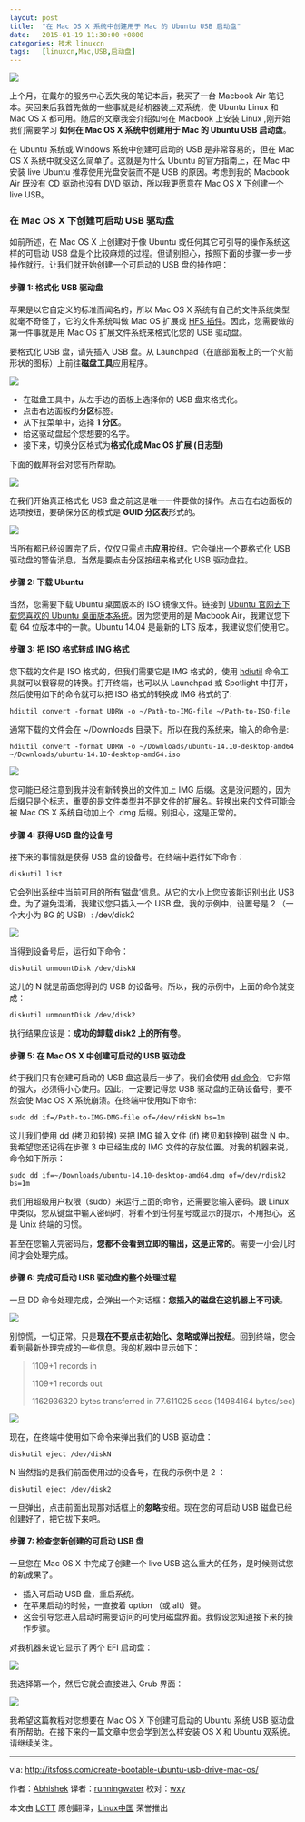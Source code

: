 ```yaml
---
layout: post
title:	"在 Mac OS X 系统中创建用于 Mac 的 Ubuntu USB 启动盘"
date:	2015-01-19 11:30:00 +0800 
categories:	技术 linuxcn 
tags:	[linuxcn,Mac,USB,启动盘]
---
```



![](/Asserts/Images//attachment/album/201501/18/233219vv5ddnn9n7dbgicz.jpg)


上个月，在戴尔的服务中心丢失我的笔记本后，我买了一台 Macbook Air 笔记本。买回来后我首先做的一些事就是给机器装上双系统，使 Ubuntu Linux 和 Mac OS X 都可用。随后的文章我会介绍如何在 Macbook 上安装 Linux ,刚开始我们需要学习 **如何在 Mac OS X 系统中创建用于 Mac 的 Ubuntu USB 启动盘**。


在 Ubuntu 系统或 Windows 系统中创建可启动的 USB 是非常容易的，但在 Mac OS X 系统中就没这么简单了。这就是为什么 Ubuntu 的官方指南上，在 Mac 中安装 live Ubuntu 推荐使用光盘安装而不是 USB 的原因。考虑到我的 Macbook Air 既没有 CD 驱动也没有 DVD 驱动，所以我更愿意在 Mac OS X 下创建一个 live USB。


### 在 Mac OS X 下创建可启动 USB 驱动盘


如前所述，在 Mac OS X 上创建对于像 Ubuntu 或任何其它可引导的操作系统这样的可启动 USB 盘是个比较麻烦的过程。但请别担心，按照下面的步骤一步一步操作就行。让我们就开始创建一个可启动的 USB 盘的操作吧：


#### 步骤 1: 格式化 USB 驱动盘


苹果是以它自定义的标准而闻名的，所以 Mac OS X 系统有自己的文件系统类型就毫不奇怪了，它的文件系统叫做 Mac OS 扩展或 [HFS 插件](http://en.wikipedia.org/wiki/HFS_Plus)。因此，您需要做的第一件事就是用 Mac OS 扩展文件系统来格式化您的 USB 驱动盘。


要格式化 USB 盘，请先插入 USB 盘。从 Launchpad（在底部面板上的一个火箭形状的图标）上前往**磁盘工具**应用程序。


![](/Asserts/Images//attachment/album/201501/18/233220o18qfvl9k11szvq8.jpg)


* 在磁盘工具中，从左手边的面板上选择你的 USB 盘来格式化。
* 点击右边面板的**分区**标签。
* 从下拉菜单中，选择 **1 分区**。
* 给这驱动盘起个您想要的名字。
* 接下来，切换分区格式为**格式化成 Mac OS 扩展 (日志型)**


下面的截屏将会对您有所帮助。


![](/Asserts/Images//attachment/album/201501/18/233221u8n4rrahm0dhdzz8.jpg)


在我们开始真正格式化 USB 盘之前这是唯一一件要做的操作。点击在右边面板的选项按纽，要确保分区的模式是 **GUID 分区表**形式的。


![](/Asserts/Images//attachment/album/201501/18/233222v6fb4zrfdgcgnr0f.jpg)


当所有都已经设置完了后，仅仅只需点击**应用**按纽。它会弹出一个要格式化 USB 驱动盘的警告消息，当然是要点击分区按纽来格式化 USB 驱动盘拉。


#### 步骤 2: 下载 Ubuntu


当然，您需要下载 Ubuntu 桌面版本的 ISO 镜像文件。链接到 [Ubuntu 官网去下载您喜欢的 Ubuntu 桌面版本系统](http://www.ubuntu.com/download/desktop)。因为您使用的是 Macbook Air，我建议您下载 64 位版本中的一款。Ubuntu 14.04 是最新的 LTS 版本，我建议您们使用它。


#### 步骤 3: 把 ISO 格式转成 IMG 格式


您下载的文件是 ISO 格式的，但我们需要它是 IMG 格式的，使用 [hdiutil](https://developer.apple.com/library/mac/documentation/Darwin/Reference/ManPages/man1/hdiutil.1.html) 命令工具就可以很容易的转换。打开终端，也可以从 Launchpad 或 Spotlight 中打开，然后使用如下的命令就可以把 ISO 格式的转换成 IMG 格式的了:



```
hdiutil convert -format UDRW -o ~/Path-to-IMG-file ~/Path-to-ISO-file

```

通常下载的文件会在 ~/Downloads 目录下。所以在我的系统来，输入的命令是:



```
hdiutil convert -format UDRW -o ~/Downloads/ubuntu-14.10-desktop-amd64 ~/Downloads/ubuntu-14.10-desktop-amd64.iso

```

![](/Asserts/Images//attachment/album/201501/18/233224mhbrqhvzzr0qrrqi.jpeg)


您可能已经注意到我并没有新转换出的文件加上 IMG 后缀。这是没问题的，因为后缀只是个标志，重要的是文件类型并不是文件的扩展名。转换出来的文件可能会被 Mac OS X 系统自动加上个 .dmg 后缀。别担心，这是正常的。


#### 步骤 4: 获得 USB 盘的设备号


接下来的事情就是获得 USB 盘的设备号。在终端中运行如下命令：



```
diskutil list

```

它会列出系统中当前可用的所有‘磁盘’信息。从它的大小上您应该能识别出此 USB 盘。为了避免混淆，我建议您只插入一个 USB 盘。我的示例中，设置号是 2 （一个大小为 8G 的 USB）: /dev/disk2


![](/Asserts/Images//attachment/album/201501/18/233225r5ldnoajaogosg51.jpeg)


当得到设备号后，运行如下命令：



```
diskutil unmountDisk /dev/diskN

```

这儿的 N 就是前面您得到的 USB 的设备号。所以，我的示例中，上面的命令就变成：



```
diskutil unmountDisk /dev/disk2

```

执行结果应该是：**成功的卸载 disk2 上的所有卷**。


#### 步骤 5: 在 Mac OS X 中创建可启动的 USB 驱动盘


终于我们只有创建可启动的 USB 盘这最后一步了。我们会使用 [dd 命令](http://en.wikipedia.org/wiki/Dd_%28Unix%29)，它非常的强大，必须得小心使用。因此，一定要记得您 USB 驱动盘的正确设备号，要不然会使 Mac OS X 系统崩溃。在终端中使用如下命令:



```
sudo dd if=/Path-to-IMG-DMG-file of=/dev/rdiskN bs=1m

```

这儿我们使用 dd (拷贝和转换) 来把 IMG 输入文件 (if) 拷贝和转换到 磁盘 N 中。我希望您还记得在步骤 3 中已经生成的 IMG 文件的存放位置。对我的机器来说，命令如下所示：



```
sudo dd if=~/Downloads/ubuntu-14.10-desktop-amd64.dmg of=/dev/rdisk2 bs=1m

```

我们用超级用户权限（sudo）来运行上面的命令，还需要您输入密码。跟 Linux 中类似，您从键盘中输入密码时，将看不到任何星号或显示的提示，不用担心，这是 Unix 终端的习惯。


甚至在您输入完密码后，**您都不会看到立即的输出，这是正常的**。需要一小会儿时间才会处理完成。


#### 步骤 6: 完成可启动 USB 驱动盘的整个处理过程


一旦 DD 命令处理完成，会弹出一个对话框：**您插入的磁盘在这机器上不可读**。


![](/Asserts/Images//attachment/album/201501/18/233227b22tsl4wp3xdjtse.png)


别惊慌，一切正常。只是**现在不要点击初始化、忽略或弹出按纽**。回到终端，您会看到最新处理完成的一些信息。我的机器中显示如下：



> 
> 1109+1 records in
> 
> 
> 1109+1 records out
> 
> 
> 1162936320 bytes transferred in 77.611025 secs (14984164 bytes/sec)
> 
> 
> 


![](/Asserts/Images//attachment/album/201501/18/233228p4wu7djjuzwekdfd.jpeg)


现在，在终端中使用如下命令来弹出我们的 USB 驱动盘：



```
diskutil eject /dev/diskN

```

N 当然指的是我们前面使用过的设备号，在我的示例中是 2 ：



```
diskutil eject /dev/disk2

```

一旦弹出，点击前面出现那对话框上的**忽略**按纽。现在您的可启动 USB 磁盘已经创建好了，把它拔下来吧。


#### 步骤 7: 检查您新创建的可启动 USB 盘


一旦您在 Mac OS X 中完成了创建一个 live USB 这么重大的任务，是时候测试您的新成果了。


* 插入可启动 USB 盘，重启系统。
* 在苹果启动的时候，一直按着 option （或 alt）键。
* 这会引导您进入启动时需要访问的可使用磁盘界面。我假设您知道接下来的操作步骤。


对我机器来说它显示了两个 EFI 启动盘：


![](/Asserts/Images//attachment/album/201501/18/233229xgc7ozgayafzh1cy.jpeg)


我选择第一个，然后它就会直接进入 Grub 界面：


![](/Asserts/Images//attachment/album/201501/18/233230tbz0mm3pbwvk0pzu.jpeg)


我希望这篇教程对您想要在 Mac OS X 下创建可启动的 Ubuntu 系统 USB 驱动盘有所帮助。在接下来的一篇文章中您会学到怎么样安装 OS X 和 Ubuntu 双系统。请继续关注。




---


via: <http://itsfoss.com/create-bootable-ubuntu-usb-drive-mac-os/>


作者：[Abhishek](http://itsfoss.com/author/Abhishek/) 译者：[runningwater](https://github.com/runningwater) 校对：[wxy](https://github.com/wxy)


本文由 [LCTT](https://github.com/LCTT/TranslateProject) 原创翻译，[Linux中国](http://linux.cn/) 荣誉推出

